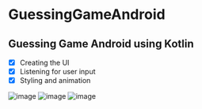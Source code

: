 # GuessingGameAndroid

## Guessing Game Android using Kotlin

- [x] Creating the UI
- [x] Listening for user input
- [x] Styling and animation

![image](https://user-images.githubusercontent.com/59710234/212471797-78171691-70ce-4c8e-a02a-34289f79b230.png)
![image](https://user-images.githubusercontent.com/59710234/212471811-52010248-6c6f-4ff6-849c-fe4a4715dd38.png)
![image](https://user-images.githubusercontent.com/59710234/212471816-a41c9dba-e02e-4f76-b6b5-ec4d5da67f0c.png)

